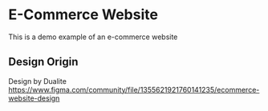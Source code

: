 # E-Commerce Website

This is a demo example of an e-commerce website

## Design Origin

Design by Dualite
https://www.figma.com/community/file/1355621921760141235/ecommerce-website-design
